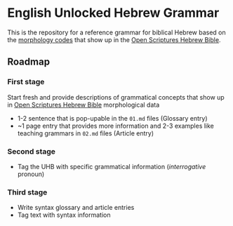 # English Unlocked Hebrew Grammar

This is the repository for a reference grammar for biblical Hebrew based on the [morphology codes](http://openscriptures.github.io/morphhb/parsing/HebrewMorphologyCodes.html) that show up in the [Open Scriptures Hebrew Bible](https://github.com/openscriptures/morphhb).

## Roadmap

### First stage

Start fresh and provide descriptions of grammatical concepts that show up in [Open Scriptures Hebrew Bible](https://github.com/openscriptures/morphhb) morphological data

* 1-2 sentence that is pop-upable in the `01.md` files (Glossary entry)
* ~1 page entry that provides more information and 2-3 examples like teaching grammars in `02.md` files (Article entry)

### Second stage

* Tag the UHB with specific grammatical information (*interrogative* pronoun)

### Third stage

* Write syntax glossary and article entries
* Tag text with syntax information
